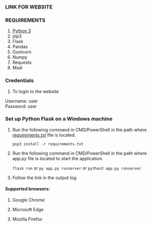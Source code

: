 ### LINK FOR WEBSITE

### REQUIREMENTS

1. [Python 3](https://www.python.org/downloads/)
2. pip3
3. Flask
4. Pandas
5. Gunicorn
6. Numpy
7. Requests
8. Msal

### Credentials

1. To login to the website

Username: user<br>
Password: user


### Set up Python Flask on a Windows machine

1. Run the following command in CMD/PowerShell in the path where [requirements.txt](./requirements.txt) file is located.<br>

   `pip3 install -r requirements.txt`

2. Run the following command in CMD/PowerShell in the path where app.py file is located to start the application.<br>

   `flask run` or `py app.py runserver` or `python3 app.py runserver`

3. Follow the link in the output log.

#### Supported browsers:

1. Google Chrome

2. Microsoft Edge

3. Mozilla Firefox

